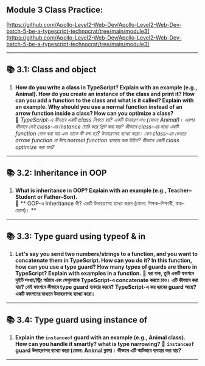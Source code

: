 ## Module 3 Class Practice: 
[https://github.com/Apollo-Level2-Web-Dev/Apollo-Level2-Web-Dev-batch-5-be-a-typescript-technocrat/tree/main/module3](https://github.com/Apollo-Level2-Web-Dev/Apollo-Level2-Web-Dev-batch-5-be-a-typescript-technocrat/tree/main/module3)

---

## 📚 3.1: Class and object

1. **How do you write a class in TypeScript? Explain with an example (e.g., Animal). How do you create an instance of the class and print it? How can you add a function to the class and what is it called? Explain with an example. Why should you use a normal function instead of an arrow function inside a class? How can you optimize a class?**  
   🔹 *TypeScript-এ কীভাবে একটি class লিখতে হয়? একটি উদাহরণ দাও (যেমন: Animal)। এরপর কীভাবে সেই class-এর instance তৈরি করে প্রিন্ট করা যায়? কীভাবে class-এর মধ্যে একটি function যোগ করা যায় এবং তাকে কী বলা হয়? উদাহরণসহ ব্যাখ্যা করো। কেন class-এর ভেতরে arrow function না দিয়ে normal function ব্যবহার করা উচিত? কীভাবে একটি class optimize করা যায়?*


---

## 📚 3.2: Inheritance in OOP

1. **What is inheritance in OOP? Explain with an example (e.g., Teacher–Student or Father–Son).**  
   🔹 ** OOP-এ Inheritance কী? একটি উদাহরণসহ ব্যাখ্যা করুন (যেমন: শিক্ষক–শিক্ষার্থী, বাবা–ছেলে)। **

---

## 📚 3.3: Type guard using typeof & in

1. **Let's say you send two numbers/strings to a function, and you want to concatenate them in TypeScript. How can you do it? In this function, how can you use a type guard? How many types of guards are there in TypeScript? Explain with examples in a function.**
   🔹 **ধরা যাক, তুমি একটি ফাংশনে দুইটি সংখ্যা/স্ট্রিং পাঠাবে এবং সেগুলোকে TypeScript-এ concatenate করতে চাও। এটি কীভাবে করা যায়? সেই ফাংশনে কীভাবে type guard ব্যবহার করবে? TypeScript-এ কয় ধরনের guard আছে? একটি ফাংশনের মাধ্যমে উদাহরণসহ ব্যাখ্যা করো।**
   
---

## 📚 3.4: Type guard using instance of

1. **Explain the `instanceof` guard with an example (e.g., Animal class). How can you handle it smartly? what is type narrowing?**
   🔹 **`instanceof` guard উদাহরণসহ ব্যাখ্যা করো (যেমন: Animal ক্লাস)। কীভাবে এটি স্মার্টভাবে ব্যবহার করা যায়?**
   
---

